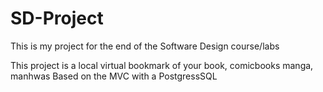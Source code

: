 # SD-Project
This is my project for the end of the Software Design course/labs

This project is a local virtual bookmark of your book, comicbooks manga, manhwas
Based on the MVC with a PostgressSQL
